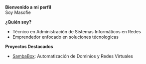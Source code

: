 **Bienvenido a mi perfil** <br>
Soy Masofie

**¿Quién soy?**
- Técnico en Administración de Sistemas Informáticos en Redes
- Emprendedor enfocado en soluciones técnologicas 

**Proyectos Destacados** <br>
- [SambaBox](https://github.com/masofie/sambabox): Automatización de Dominios y Redes Virtuales